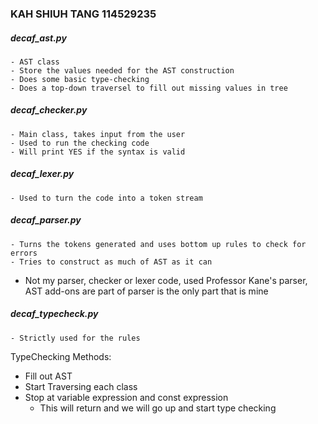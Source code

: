 ### KAH SHIUH TANG 114529235

##### decaf_ast.py
    - AST class
    - Store the values needed for the AST construction
    - Does some basic type-checking
    - Does a top-down traversel to fill out missing values in tree
##### decaf_checker.py  
    - Main class, takes input from the user
    - Used to run the checking code
    - Will print YES if the syntax is valid
##### decaf_lexer.py 
    - Used to turn the code into a token stream
##### decaf_parser.py 
    - Turns the tokens generated and uses bottom up rules to check for errors
    - Tries to construct as much of AST as it can
* Not my parser, checker or lexer code, used Professor Kane's parser, AST add-ons are part of parser is the only part that is mine

##### decaf_typecheck.py
    - Strictly used for the rules

TypeChecking Methods:
- Fill out AST
- Start Traversing each class
- Stop at variable expression and const expression
    - This will return and we will go up and start type checking
